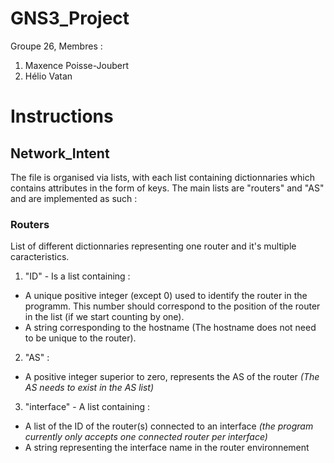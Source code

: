 # GNS3_Project

Groupe 26,
Membres :
1. Maxence Poisse-Joubert
2. Hélio Vatan


# Instructions

## Network_Intent

The file is organised via lists, with each list containing dictionnaries which contains attributes in the form of keys. The main lists are "routers" and "AS" and are implemented as such :

### Routers 
List of different dictionnaries representing one router and it's multiple caracteristics.

1. "ID" - Is a list containing :
  - A unique positive integer (except 0) used to identify the router in the programm. This number should correspond to the position of the router in the list (if we start counting by one).
  - A string corresponding to the hostname (The hostname does not need to be unique to the router).

2. "AS" :

  - A positive integer superior to zero, represents the AS of the router _(The AS needs to exist in the AS list)_

3. "interface" - A list containing :
  - A list of the ID of the router(s) connected to an interface _(the program currently only accepts one connected router per interface)_
  - A string representing the interface name in the router environnement